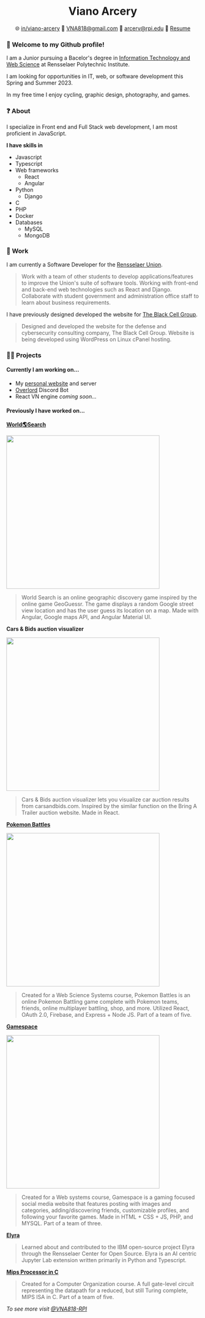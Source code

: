<h1 align="center">Viano Arcery</h1>

<p align="center">
  🌐 <a href="https://www.linkedin.com/in/viano-arcery/" target="_blank">in/viano-arcery</a>
  📧 <a href="mailto:VNA818@gmail.com" target="_blank">VNA818@gmail.com</a>
  📧 <a href="mailto:arcerv@rpi.edu" target="_blank">arcerv@rpi.edu</a>
  📄 <a href="https://github.com/VNA818/VNA818/blob/main/resume-9-26.pdf" target="_blank">Resume</a>
</p>

### 👋 Welcome to my Github profile!

I am a Junior pursuing a Bacelor's degree in [Information Technology and Web Science](https://science.rpi.edu/itws) at Rensselaer Polytechnic Institute.

I am looking for opportunities in IT, web, or software development this Spring and Summer 2023.

In my free time I enjoy cycling, graphic design, photography, and games.

### ❓ About

I specialize in Front end and Full Stack web development, I am most proficient in JavaScript.

**I have skills in**

- Javascript
- Typescript
- Web frameworks
  - React
  - Angular
- Python
  - Django
- C
- PHP
- Docker
- Databases
  - MySQL
  - MongoDB

### 🏢 Work

I am currently a Software Developer for the [Rensselaer Union](https://union.rpi.edu/).

> Work with a team of other students to develop applications/features to improve the
Union's suite of software tools. Working with front-end and back-end web technologies
such as React and Django. Collaborate with student government and administration office 
staff to learn about business requirements.

I have previously designed developed the website for [The Black Cell Group](https://blackcellgroup.com/).

> Designed and developed the website for the defense and cybersecurity consulting 
company, The Black Cell Group. Website is being developed using WordPress on Linux 
cPanel hosting.

### 👨‍💻 Projects

#### Currently I am working on...

- My [personal website](https://vna818.com) and server
- [Overlord](https://github.com/jwgit9/Overlord-Bot) Discord Bot
- React VN engine *coming soon...*

#### Previously I have worked on...

**[World🌎Search](https://github.com/VNA818/world-search)**

<img src="https://user-images.githubusercontent.com/33736970/192666262-b8ec6ac4-dc53-480e-abb5-1114983e98bf.jpeg" width="400">

> World Search is an online geographic discovery game inspired by the online game GeoGuessr. The game displays a random Google street view location and has the user guess its location on a map. Made with Angular, Google maps API, and Angular Material UI.

**Cars & Bids auction visualizer**

<img src="https://user-images.githubusercontent.com/33736970/192667065-d051d697-d3cf-4607-8575-cae153855812.jpeg" width="400">

> Cars & Bids auction visualizer lets you visualize car auction results from carsandbids.com. Inspired by the similar function on the Bring A Trailer auction website. Made in React.

**[Pokemon Battles](https://github.com/KSTVV-WebSci22/Pokemon-Battles)**

<img src="https://user-images.githubusercontent.com/33736970/192667760-386ebd29-c282-47b3-80df-d7943d9a949b.jpg" width="400">

> Created for a Web Science Systems course, Pokemon Battles is an online Pokemon Battling game complete with Pokemon teams, friends, online multiplayer battling, shop, and more. Utilized React, OAuth 2.0, Firebase, and Express + Node JS. Part of a team of five.

**[Gamespace](https://github.com/VNA818-RPI/Gamespace-Copy)**

<img src="https://user-images.githubusercontent.com/33736970/192667004-57847f1e-c8c7-4f61-bc7a-e0a25e267d58.jpeg" width="400">

> Created for a Web systems course, Gamespace is a gaming focused social media website that features posting with images and categories, adding/discovering friends, customizable profiles, and following your favorite games. Made in HTML + CSS + JS, PHP, and MYSQL. Part of a team of three.

**[Elyra](https://github.com/elyra-ai/elyra)**

> Learned about and contributed to the IBM open-source project Elyra through the
Rensselaer Center for Open Source. Elyra is an AI centric Jupyter Lab extension written
primarily in Python and Typescript.

**[Mips Processor in C](https://github.com/Comp-org-group/project)**

> Created for a Computer Organization course. A full gate-level circuit representing the datapath for a reduced, but still Turing complete, MIPS ISA in C. Part of a team of five.

*To see more visit [@VNA818-RPI](https://github.com/VNA818-RPI)*
